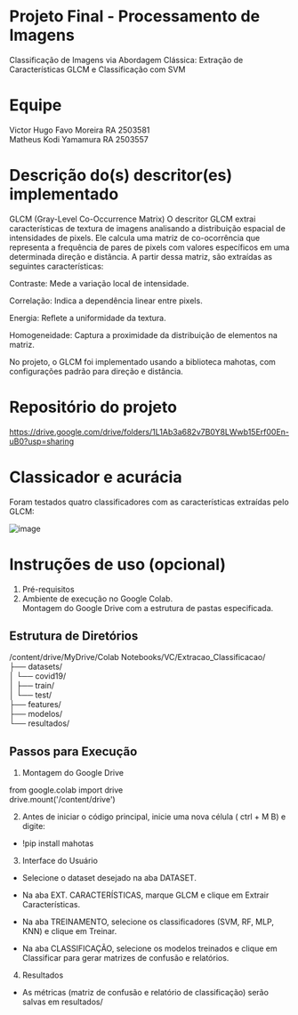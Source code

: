 
# Projeto Final - Processamento de Imagens
Classificação de Imagens via Abordagem Clássica: Extração de Características GLCM e Classificação com SVM

# Equipe

Victor Hugo Favo Moreira RA 2503581 \
Matheus Kodi Yamamura RA 2503557

# Descrição do(s) descritor(es) implementado
GLCM (Gray-Level Co-Occurrence Matrix)
O descritor GLCM extrai características de textura de imagens analisando a distribuição espacial de intensidades de pixels. Ele calcula uma matriz de co-ocorrência que representa a frequência de pares de pixels com valores específicos em uma determinada direção e distância. A partir dessa matriz, são extraídas as seguintes características:

Contraste: Mede a variação local de intensidade.

Correlação: Indica a dependência linear entre pixels.

Energia: Reflete a uniformidade da textura.

Homogeneidade: Captura a proximidade da distribuição de elementos na matriz.

No projeto, o GLCM foi implementado usando a biblioteca mahotas, com configurações padrão para direção e distância.

# Repositório do projeto
https://drive.google.com/drive/folders/1L1Ab3a682v7B0Y8LWwb15Erf00En-uB0?usp=sharing

# Classicador e acurácia
Foram testados quatro classificadores com as características extraídas pelo GLCM:

![image](https://github.com/user-attachments/assets/4e4dc805-4646-41e0-95d5-41c57b9b71f8)


# Instruções de uso (opcional)
1. Pré-requisitos
2. Ambiente de execução no Google Colab. 
\
Montagem do Google Drive com a estrutura de pastas especificada. 
## Estrutura de Diretórios
/content/drive/MyDrive/Colab Notebooks/VC/Extracao_Classificacao/  
├── datasets/  
│   └── covid19/  
│       ├── train/  
│       └── test/  
├── features/  
├── modelos/  
└── resultados/  

## Passos para Execução

1. Montagem do Google Drive

from google.colab import drive  
drive.mount('/content/drive')  

2. Antes de iniciar o código principal, inicie uma nova célula ( ctrl + M B) e digite:
- !pip install mahotas

3. Interface do Usuário
- Selecione o dataset desejado na aba DATASET.

- Na aba EXT. CARACTERÍSTICAS, marque GLCM e clique em Extrair Características.

- Na aba TREINAMENTO, selecione os classificadores (SVM, RF, MLP, KNN) e clique em Treinar.

- Na aba CLASSIFICAÇÃO, selecione os modelos treinados e clique em Classificar para gerar matrizes de confusão e relatórios.

4. Resultados
- As métricas (matriz de confusão e relatório de classificação) serão salvas em resultados/
